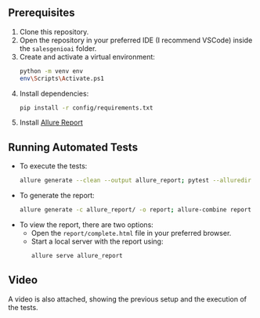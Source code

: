 ## Prerequisites

1. Clone this repository.  
2. Open the repository in your preferred IDE (I recommend VSCode) inside the `salesgenioai` folder.  
3. Create and activate a virtual environment:
    ```sh
    python -m venv env
    env\Scripts\Activate.ps1
    ```
4. Install dependencies:
    ```sh
    pip install -r config/requirements.txt
    ```
5. Install [Allure Report](https://allurereport.org/docs/install/)

## Running Automated Tests

- To execute the tests:
    ```sh
    allure generate --clean --output allure_report; pytest --alluredir allure_report/
    ```
- To generate the report:
    ```sh
    allure generate -c allure_report/ -o report; allure-combine report
    ```
- To view the report, there are two options:
    - Open the `report/complete.html` file in your preferred browser.  
    - Start a local server with the report using:
      ```sh
      allure serve allure_report
      ```

## Video

A video is also attached, showing the previous setup and the execution of the tests.
